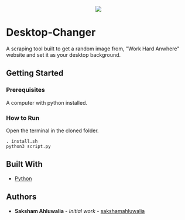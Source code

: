<div align="center">
  <img src ="http://www.icym.edu.my/v13/images/python-developers_b02fb.png" />
</div>

# Desktop-Changer
A scraping tool built to get a random image from, "Work Hard Anwhere" website and set it as your desktop background.

## Getting Started

### Prerequisites

A computer with python installed. 

### How to Run

Open the terminal in the cloned folder. 
```
. install.sh
python3 script.py
```

## Built With

* [Python](https://www.python.org)

## Authors

* **Saksham Ahluwalia** - *Initial work* - [sakshamahluwalia](https://github.com/sakshamahluwalia)
